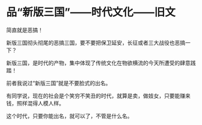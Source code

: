 # 品“新版三国”——时代文化——旧文 #
简直就是恶搞！

新版三国彻头彻尾的恶搞三国，要不要把保卫延安，长征或者三大战役也恶搞一下？

新版三国，是时代的产物，集中体现了传统文化在物欲横流的今天所遭受的肆意践踏！

前者我说过“新版三国”就是不要脸式的出名。

有同学说，现在的社会是个笑穷不笑丑的时代，就算是卖，做妓女，只要能赚来钱，照样混得人模人样。

这个时代，只要你能出名，就可以了，不管是什么名。